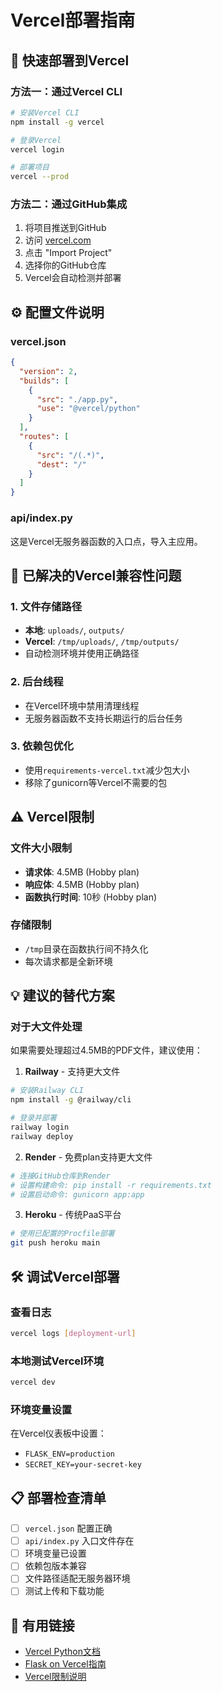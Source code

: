 # Vercel部署指南

## 🚀 快速部署到Vercel

### 方法一：通过Vercel CLI
```bash
# 安装Vercel CLI
npm install -g vercel

# 登录Vercel
vercel login

# 部署项目
vercel --prod
```

### 方法二：通过GitHub集成
1. 将项目推送到GitHub
2. 访问 [vercel.com](https://vercel.com)
3. 点击 "Import Project"
4. 选择你的GitHub仓库
5. Vercel会自动检测并部署

## ⚙️ 配置文件说明

### vercel.json
```json
{
  "version": 2,
  "builds": [
    {
      "src": "./app.py",
      "use": "@vercel/python"
    }
  ],
  "routes": [
    {
      "src": "/(.*)",
      "dest": "/"
    }
  ]
}
```

### api/index.py
这是Vercel无服务器函数的入口点，导入主应用。

## 🔧 已解决的Vercel兼容性问题

### 1. 文件存储路径
- **本地**: `uploads/`, `outputs/`
- **Vercel**: `/tmp/uploads/`, `/tmp/outputs/`
- 自动检测环境并使用正确路径

### 2. 后台线程
- 在Vercel环境中禁用清理线程
- 无服务器函数不支持长期运行的后台任务

### 3. 依赖包优化
- 使用`requirements-vercel.txt`减少包大小
- 移除了gunicorn等Vercel不需要的包

## ⚠️ Vercel限制

### 文件大小限制
- **请求体**: 4.5MB (Hobby plan)
- **响应体**: 4.5MB (Hobby plan)
- **函数执行时间**: 10秒 (Hobby plan)

### 存储限制
- `/tmp`目录在函数执行间不持久化
- 每次请求都是全新环境

## 💡 建议的替代方案

### 对于大文件处理
如果需要处理超过4.5MB的PDF文件，建议使用：

1. **Railway** - 支持更大文件
```bash
# 安装Railway CLI
npm install -g @railway/cli

# 登录并部署
railway login
railway deploy
```

2. **Render** - 免费plan支持更大文件
```bash
# 连接GitHub仓库到Render
# 设置构建命令: pip install -r requirements.txt
# 设置启动命令: gunicorn app:app
```

3. **Heroku** - 传统PaaS平台
```bash
# 使用已配置的Procfile部署
git push heroku main
```

## 🛠️ 调试Vercel部署

### 查看日志
```bash
vercel logs [deployment-url]
```

### 本地测试Vercel环境
```bash
vercel dev
```

### 环境变量设置
在Vercel仪表板中设置：
- `FLASK_ENV=production`
- `SECRET_KEY=your-secret-key`

## 📋 部署检查清单

- [ ] `vercel.json` 配置正确
- [ ] `api/index.py` 入口文件存在
- [ ] 环境变量已设置
- [ ] 依赖包版本兼容
- [ ] 文件路径适配无服务器环境
- [ ] 测试上传和下载功能

## 🔗 有用链接

- [Vercel Python文档](https://vercel.com/docs/functions/serverless-functions/runtimes/python)
- [Flask on Vercel指南](https://vercel.com/guides/using-flask-with-vercel)
- [Vercel限制说明](https://vercel.com/docs/concepts/limits/overview)